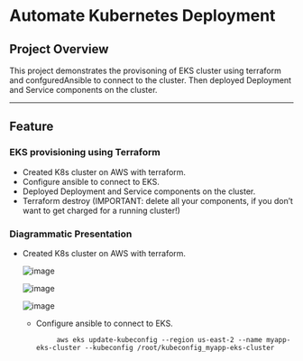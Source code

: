 # **Automate Kubernetes Deployment**

## **Project Overview**
This project demonstrates the provisoning of EKS cluster using terraform and confguredAnsible to connect to the cluster. Then deployed Deployment and Service components on the cluster.

---
  
## **Feature**

### **EKS provisioning using Terraform**

- Created K8s cluster on AWS with terraform.
- Configure ansible to connect to EKS.
- Deployed Deployment and Service components on the cluster.
- Terraform destroy (IMPORTANT: delete all your components, if you don’t want to get charged for a running cluster!)


### **Diagrammatic Presentation**
- Created K8s cluster on AWS with terraform.
  
  ![image](https://github.com/user-attachments/assets/f584ca33-8475-42d6-a132-bdce55976bb7)

  ![image](https://github.com/user-attachments/assets/6b406d5f-cceb-482a-98b1-75cb71346d76)


  ![image](https://github.com/user-attachments/assets/03f071e8-f948-4cf5-92aa-cc725e36c9c8)

  - Configure ansible to connect to EKS.
     ```
          aws eks update-kubeconfig --region us-east-2 --name myapp-eks-cluster --kubeconfig /root/kubeconfig_myapp-eks-cluster
     ````
    



 
